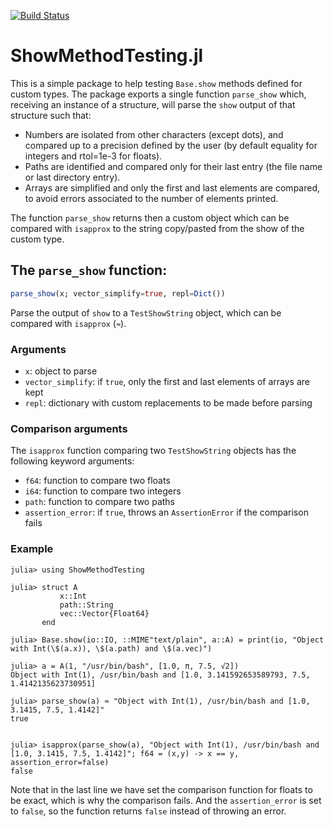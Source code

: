 [![Build Status](https://github.com/m3g/ShowMethodTesting.jl/actions/workflows/CI.yml/badge.svg?branch=main)](https://github.com/m3g/ShowMethodTesting.jl/actions/workflows/CI.yml?query=branch%3Amain)

# ShowMethodTesting.jl

This is a simple package to help testing `Base.show` methods defined for custom types. The package
exports a single function `parse_show` which, receiving an instance of a structure, will parse the
`show` output of that structure such that:

- Numbers are isolated from other characters (except dots), and compared up to a precision defined 
  by the user (by default equality for integers and rtol=1e-3 for floats).
- Paths are identified and compared only for their last entry (the file name or last directory entry).
- Arrays are simplified and only the first and last elements are compared, to avoid errors associated
  to the number of elements printed. 

The function `parse_show` returns then a custom object which can be compared with `isapprox` to 
the string copy/pasted from the show of the custom type.

## The `parse_show` function:

```julia
parse_show(x; vector_simplify=true, repl=Dict())
```

Parse the output of `show` to a `TestShowString` object, which can be compared with `isapprox` (`≈`).

### Arguments

- `x`: object to parse
- `vector_simplify`: if `true`, only the first and last elements of arrays are kept
- `repl`: dictionary with custom replacements to be made before parsing

### Comparison arguments

The `isapprox` function comparing two `TestShowString` objects has the following keyword arguments:

- `f64`: function to compare two floats
- `i64`: function to compare two integers
- `path`: function to compare two paths
- `assertion_error`: if `true`, throws an `AssertionError` if the comparison fails

### Example

```julia-repl
julia> using ShowMethodTesting

julia> struct A
           x::Int
           path::String
           vec::Vector{Float64}
       end

julia> Base.show(io::IO, ::MIME"text/plain", a::A) = print(io, "Object with Int(\$(a.x)), \$(a.path) and \$(a.vec)")

julia> a = A(1, "/usr/bin/bash", [1.0, π, 7.5, √2])
Object with Int(1), /usr/bin/bash and [1.0, 3.141592653589793, 7.5, 1.4142135623730951]

julia> parse_show(a) ≈ "Object with Int(1), /usr/bin/bash and [1.0, 3.1415, 7.5, 1.4142]"
true


julia> isapprox(parse_show(a), "Object with Int(1), /usr/bin/bash and [1.0, 3.1415, 7.5, 1.4142]"; f64 = (x,y) -> x == y, assertion_error=false)
false
```

Note that in the last line we have set the comparison function for floats to be exact, which is why the comparison fails. And the
`assertion_error` is set to `false`, so the function returns `false` instead of throwing an error.
